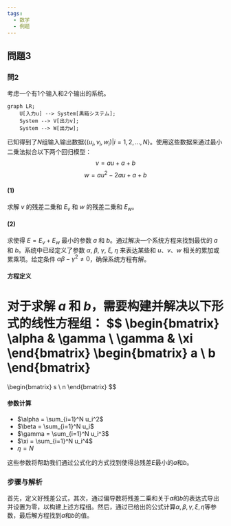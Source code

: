 ```yaml
---
tags:
  - 数学
  - 例题
---
```

## 問題3
### 問2
考虑一个有1个输入和2个输出的系统。
```mermaid
graph LR;
    U[入力u] --> System[黒箱システム];
    System --> V[出力v];
    System --> W[出力w];

```
已知得到了$N$组输入输出数据$\{(u_i, v_i, w_i) | i = 1, 2, ..., N\}$。使用这些数据来通过最小二乗法拟合以下两个回归模型：
$$ v = au + a + b $$
$$ w = au^2 - 2au + a + b $$



#### (1)
求解 $v$ 的残差二乗和 $E_v$ 和 $w$ 的残差二乗和 $E_w$。
#### (2)
求使得 $E = E_v + E_w$ 最小的参数 $a$ 和 $b$。通过解决一个系统方程来找到最优的 $a$ 和 $b$。系统中已经定义了参数 $\alpha$, $\beta$, $\gamma$, $\xi$, $\eta$ 来表达某些和 $u$、$v$、$w$ 相关的累加或累乘项。给定条件 $\alpha\beta - \gamma^2 \neq 0$，确保系统方程有解。


#### 方程定义

对于求解 $a$ 和 $b$，需要构建并解决以下形式的线性方程组：
$$
\begin{bmatrix}
\alpha & \gamma \\
\gamma & \xi
\end{bmatrix}
\begin{bmatrix}
a \\
b
\end{bmatrix}
=
\begin{bmatrix}
s \\
n
\end{bmatrix}
$$

#### 参数计算

- $\alpha = \sum_{i=1}^N u_i^2$
- $\beta = \sum_{i=1}^N u_i$
- $\gamma = \sum_{i=1}^N u_i^3$
- $\xi = \sum_{i=1}^N u_i^4$
- $\eta = N$

这些参数将帮助我们通过公式化的方式找到使得总残差$E$最小的$a$和$b$。

### 步骤与解析

首先，定义好残差公式，其次，通过偏导数将残差二乗和关于$a$和$b$的表达式导出并设置为零，以构建上述方程组。然后，通过已给出的公式计算$\alpha, \beta, \gamma, \xi, \eta$等参数，最后解方程找到$a$和$b$的值。